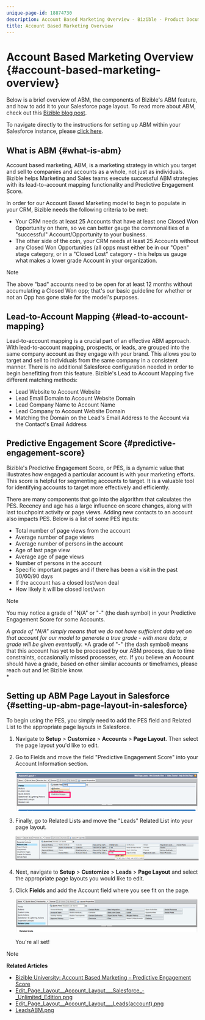 ```yaml
---
unique-page-id: 18874730
description: Account Based Marketing Overview - Bizible - Product Documentation
title: Account Based Marketing Overview
---
```


# Account Based Marketing Overview {#account-based-marketing-overview}

Below is a brief overview of ABM, the components of Bizible's ABM feature, and how to add it to your Salesforce page layout. To read more about ABM, check out this [Bizible blog post](http://www.bizible.com/blog/what-is-account-based-marketing-everything-you-need-to-know).

To navigate directly to the instructions for setting up ABM within your Salesforce instance, please [click here](#setup).

## What is ABM {#what-is-abm}

Account based marketing, ABM, is a marketing strategy in which you target and sell to companies and accounts as a whole, not just as individuals. Bizible helps Marketing and Sales teams execute successful ABM strategies with its lead-to-account mapping functionality and Predictive Engagement Score.

In order for our Account Based Marketing model to begin to populate in your CRM, Bizible needs the following criteria to be met:

* Your CRM needs at least 25 Accounts that have at least one Closed Won Opportunity on them, so we can better gauge the commonalities of a "successful" Account/Opportunity to your business.
* The other side of the coin, your CRM needs at least 25 Accounts without any Closed Won Opportunities (all opps must either be in our "Open" stage category, or in a "Closed Lost" category - this helps us gauge what makes a lower grade Account in your organization.

>[!NOTE]
>
>The above "bad" accounts need to be open for at least 12 months without accumulating a Closed Won opp; that's our basic guideline for whether or not an Opp has gone stale for the model's purposes.

## Lead-to-Account Mapping {#lead-to-account-mapping}

Lead-to-account mapping is a crucial part of an effective ABM approach. With lead-to-account mapping, prospects, or leads, are grouped into the same company account as they engage with your brand. This allows you to target and sell to individuals from the same company in a consistent manner. There is no additional Salesforce configuration needed in order to begin benefitting from this feature. Bizible's Lead to Account Mapping five different matching methods:

* Lead Website to Account Website
* Lead Email Domain to Account Website Domain
* Lead Company Name to Account Name
* Lead Company to Account Website Domain
* Matching the Domain on the Lead's Email Address to the Account via the Contact's Email Address

## Predictive Engagement Score {#predictive-engagement-score}

Bizible's Predictive Engagement Score, or PES, is a dynamic value that illustrates how engaged a particular account is with your marketing efforts. This score is helpful for segmenting accounts to target. It is a valuable tool for identifying accounts to target more effectively and efficiently.

There are many components that go into the algorithm that calculates the PES. Recency and age has a large influence on score changes, along with last touchpoint activity or page views. Adding new contacts to an account also impacts PES. Below is a list of some PES inputs:

* Total number of page views from the account
* Average number of page views
* Average number of persons in the account
* Age of last page view
* Average age of page views
* Number of persons in the account
* Specific important pages and if there has been a visit in the past 30/60/90 days
* If the account has a closed lost/won deal
* How likely it will be closed lost/won

>[!NOTE]
>
>You may notice a grade of "N/A" or "-" (the dash symbol) in your Predictive Engagement Score for some Accounts.

*A grade of "N/A" simply means that we do not have sufficient data yet on that account for our model to generate a true grade - with more data, a grade will be given eventually.* *A grade of "-" (the dash symbol) means that this account has yet to be processed by our ABM process, due to time constraints, occasionally missed processes, etc. If you believe an Account should have a grade, based on other similar accounts or timeframes, please reach out and let Bizible know.  
*

##  Setting up ABM Page Layout in Salesforce {#setting-up-abm-page-layout-in-salesforce}

To begin using the PES, you simply need to add the PES field and Related List to the appropriate page layouts in Salesforce.

1. Navigate to **Setup** > **Customize** > **Accounts** > **Page Layout**. Then select the page layout you'd like to edit.
1. Go to Fields and move the field "Predictive Engagement Score" into your Account Information section.

   ![](assets/1.png)

1. Finally, go to Related Lists and move the "Leads" Related List into your page layout.

   ![](assets/2.png)

1. Next, navigate to **Setup** > **Customize** > **Leads** > **Page Layout** and select the appropriate page layouts you would like to edit.
1. Click **Fields** and add the Account field where you see fit on the page.

   ![](assets/3.png)

   You're all set!

>[!NOTE]
>
>**Related Articles**
>
>* [Bizible University: Account Based Marketing - Predictive Engagement Score](https://universityonline.marketo.com/courses/additional-features-1/#/page/5be3747e5b62f440323a4680)
>* [Edit_Page_Layout__Account_Layout___Salesforce_-_Unlimited_Edition.png](http://docs.marketo.com/display/biz/assets/edit-page-layout-account-layout-salesforce-unlimited-edition.png)
>* [Edit_Page_Layout__Account_Layout___Leads(account).png](http://docs.marketo.com/display/biz/assets/edit-page-layout-account-layout-leads-28account-29.png)
>* [LeadsABM.png](http://docs.marketo.com/display/biz/assets/leadsabm.png)
>

